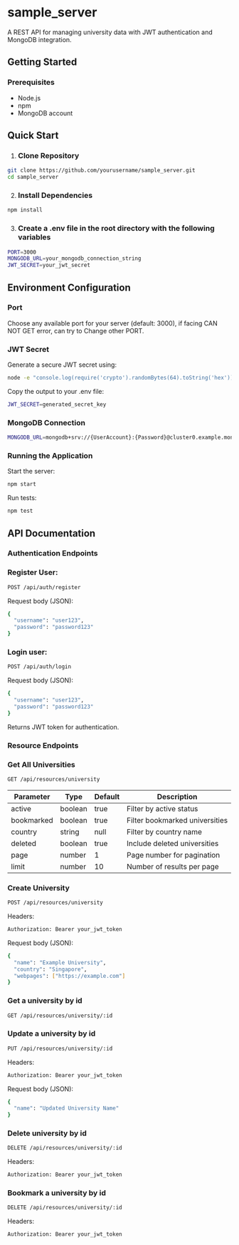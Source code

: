 # sample_server

A REST API for managing university data with JWT authentication and MongoDB integration.

## Getting Started

### Prerequisites

- Node.js
- npm
- MongoDB account

## Quick Start

1. ### Clone Repository

```bash
git clone https://github.com/yourusername/sample_server.git
cd sample_server
```

2. ### Install Dependencies

```bash
npm install
```

3. ### Create a .env file in the root directory with the following variables

```bash
PORT=3000
MONGODB_URL=your_mongodb_connection_string
JWT_SECRET=your_jwt_secret
```

## Environment Configuration

### Port

Choose any available port for your server (default: 3000), if facing CAN NOT GET error, can try to Change other PORT.

### JWT Secret

Generate a secure JWT secret using:

```bash
node -e "console.log(require('crypto').randomBytes(64).toString('hex'))"
```

Copy the output to your .env file:

```bash
JWT_SECRET=generated_secret_key
```

### MongoDB Connection

```bash
MONGODB_URL=mongodb+srv://{UserAccount}:{Password}@cluster0.example.mongodb.net/database_name
```

### Running the Application

Start the server:

```bash
npm start
```

Run tests:

```bash
npm test
```

## API Documentation

### Authentication Endpoints

### Register User:

```bash
POST /api/auth/register
```

Request body (JSON):

```bash
{
  "username": "user123",
  "password": "password123"
}
```

### Login user:

```bash
POST /api/auth/login
```

Request body (JSON):

```bash
{
  "username": "user123",
  "password": "password123"
}
```

Returns JWT token for authentication.

### Resource Endpoints

### Get All Universities

```bash
GET /api/resources/university
```

| Parameter  | Type    | Default | Description                    |
| ---------- | ------- | ------- | ------------------------------ |
| active     | boolean | true    | Filter by active status        |
| bookmarked | boolean | true    | Filter bookmarked universities |
| country    | string  | null    | Filter by country name         |
| deleted    | boolean | true    | Include deleted universities   |
| page       | number  | 1       | Page number for pagination     |
| limit      | number  | 10      | Number of results per page     |

### Create University

```bash
POST /api/resources/university
```

Headers:

```bash
Authorization: Bearer your_jwt_token
```

Request body (JSON):

```bash
{
  "name": "Example University",
  "country": "Singapore",
  "webpages": ["https://example.com"]
}
```

### Get a university by id

```bash
GET /api/resources/university/:id
```

### Update a university by id

```bash
PUT /api/resources/university/:id
```

Headers:

```bash
Authorization: Bearer your_jwt_token
```

Request body (JSON):

```bash
{
  "name": "Updated University Name"
}
```

### Delete university by id

```bash
DELETE /api/resources/university/:id
```

Headers:

```bash
Authorization: Bearer your_jwt_token
```

### Bookmark a university by id

```bash
DELETE /api/resources/university/:id
```

Headers:

```bash
Authorization: Bearer your_jwt_token
```
